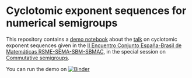 # Cyclotomic exponent sequences for numerical semigroups

This repository contains a [demo notebook](Cyclotomic.ipynb) about the [talk](Talk/p-a-garcia-sanchez.pdf) on cyclotomic exponent sequences  given in the [II Encuentro Conjunto España-Brasil de Matemáticas RSME-SEMA-SBM-SBMAC](http://spabrazmathcadiz18.uca.es), in the special session on [Commutative semigroups](http://spabrazmathcadiz18.uca.es/web/Congreso/?lang=en&page=s/s/04).

You can run the demo on [![Binder](https://mybinder.org/badge_logo.svg)](https://mybinder.org/v2/gh/pedritomelenas/cyclotomic-exponent-sequence/master?filepath=Cyclotomic.ipynb)